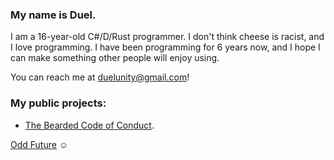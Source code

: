 ### My name is Duel.
I am a 16-year-old C#/D/Rust programmer. I don't think cheese is racist, and I love programming. I have been programming for 6 years now, and I hope I can make something other people will enjoy using.

You can reach me at [duelunity@gmail.com](mailto:duelunity@gmail.com)!

### My public projects:
* [The Bearded Code of Conduct](https://github.com/DuelTheBearded/code-of-conduct).

[Odd Future](https://www.youtube.com/watch?v=v1YojYU5nPQ) ☺
<!--
**DuelTheBearded/DuelTheBearded** is a ✨ _special_ ✨ repository because its `README.md` (this file) appears on your GitHub profile.

Here are some ideas to get you started:

- 🔭 I’m currently working on ...
- 🌱 I’m currently learning ...
- 👯 I’m looking to collaborate on ...
- 🤔 I’m looking for help with ...
- 💬 Ask me about ...
- 📫 How to reach me: ...
- 😄 Pronouns: ...
- ⚡ Fun fact: ...
-->
